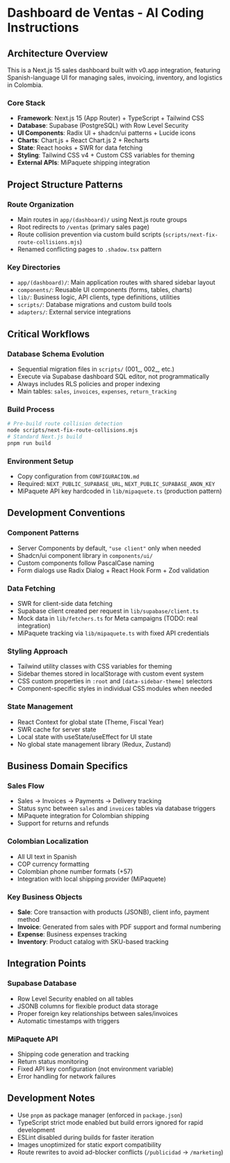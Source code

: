 # Dashboard de Ventas - AI Coding Instructions

## Architecture Overview

This is a Next.js 15 sales dashboard built with v0.app integration, featuring Spanish-language UI for managing sales, invoicing, inventory, and logistics in Colombia.

### Core Stack
- **Framework**: Next.js 15 (App Router) + TypeScript + Tailwind CSS
- **Database**: Supabase (PostgreSQL) with Row Level Security
- **UI Components**: Radix UI + shadcn/ui patterns + Lucide icons
- **Charts**: Chart.js + React Chart.js 2 + Recharts
- **State**: React hooks + SWR for data fetching
- **Styling**: Tailwind CSS v4 + Custom CSS variables for theming
- **External APIs**: MiPaquete shipping integration

## Project Structure Patterns

### Route Organization
- Main routes in `app/(dashboard)/` using Next.js route groups
- Root redirects to `/ventas` (primary sales page)
- Route collision prevention via custom build scripts (`scripts/next-fix-route-collisions.mjs`)
- Renamed conflicting pages to `.shadow.tsx` pattern

### Key Directories
- `app/(dashboard)/`: Main application routes with shared sidebar layout
- `components/`: Reusable UI components (forms, tables, charts)
- `lib/`: Business logic, API clients, type definitions, utilities
- `scripts/`: Database migrations and custom build tools
- `adapters/`: External service integrations

## Critical Workflows

### Database Schema Evolution
- Sequential migration files in `scripts/` (001_, 002_, etc.)
- Execute via Supabase dashboard SQL editor, not programmatically
- Always includes RLS policies and proper indexing
- Main tables: `sales`, `invoices`, `expenses`, `return_tracking`

### Build Process
```bash
# Pre-build route collision detection
node scripts/next-fix-route-collisions.mjs
# Standard Next.js build
pnpm run build
```

### Environment Setup
- Copy configuration from `CONFIGURACION.md`
- Required: `NEXT_PUBLIC_SUPABASE_URL`, `NEXT_PUBLIC_SUPABASE_ANON_KEY`
- MiPaquete API key hardcoded in `lib/mipaquete.ts` (production pattern)

## Development Conventions

### Component Patterns
- Server Components by default, `"use client"` only when needed
- Shadcn/ui component library in `components/ui/`
- Custom components follow PascalCase naming
- Form dialogs use Radix Dialog + React Hook Form + Zod validation

### Data Fetching
- SWR for client-side data fetching
- Supabase client created per request in `lib/supabase/client.ts`
- Mock data in `lib/fetchers.ts` for Meta campaigns (TODO: real integration)
- MiPaquete tracking via `lib/mipaquete.ts` with fixed API credentials

### Styling Approach
- Tailwind utility classes with CSS variables for theming
- Sidebar themes stored in localStorage with custom event system
- CSS custom properties in `:root` and `[data-sidebar-theme]` selectors
- Component-specific styles in individual CSS modules when needed

### State Management
- React Context for global state (Theme, Fiscal Year)
- SWR cache for server state
- Local state with useState/useEffect for UI state
- No global state management library (Redux, Zustand)

## Business Domain Specifics

### Sales Flow
- Sales → Invoices → Payments → Delivery tracking
- Status sync between `sales` and `invoices` tables via database triggers
- MiPaquete integration for Colombian shipping
- Support for returns and refunds

### Colombian Localization
- All UI text in Spanish
- COP currency formatting
- Colombian phone number formats (+57)
- Integration with local shipping provider (MiPaquete)

### Key Business Objects
- **Sale**: Core transaction with products (JSONB), client info, payment method
- **Invoice**: Generated from sales with PDF support and formal numbering
- **Expense**: Business expenses tracking
- **Inventory**: Product catalog with SKU-based tracking

## Integration Points

### Supabase Database
- Row Level Security enabled on all tables
- JSONB columns for flexible product data storage
- Proper foreign key relationships between sales/invoices
- Automatic timestamps with triggers

### MiPaquete API
- Shipping code generation and tracking
- Return status monitoring
- Fixed API key configuration (not environment variable)
- Error handling for network failures

## Development Notes

- Use `pnpm` as package manager (enforced in `package.json`)
- TypeScript strict mode enabled but build errors ignored for rapid development
- ESLint disabled during builds for faster iteration
- Images unoptimized for static export compatibility
- Route rewrites to avoid ad-blocker conflicts (`/publicidad` → `/marketing`)